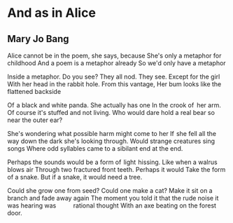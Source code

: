 # And as in Alice
## Mary Jo Bang
Alice cannot be in the poem, she says, because
She's only a metaphor for childhood
And a poem is a metaphor already
So we'd only have a metaphor

Inside a metaphor. Do you see?
They all nod. They see. Except for the girl
With her head in the rabbit hole. From this vantage,
Her bum looks like the flattened backside

Of  a black and white panda. She actually has one
In the crook of  her arm.
Of course it's stuffed and not living.
Who would dare hold a real bear so near the outer ear?

She's wondering what possible harm might come to her
If  she fell all the way down the dark she's looking through.
Would strange creatures sing songs
Where odd syllables came to a sibilant end at the end.

Perhaps the sounds would be a form of  light  hissing.
Like when a walrus blows air
Through two fractured front teeth. Perhaps it would
Take the form of a snake. But if a snake, it would need a tree.

Could she grow one from seed? Could one make a cat?
Make it sit on a branch and fade away again
The moment you told it that the rude noise it was hearing was
         rational thought
With an axe beating on the forest door.